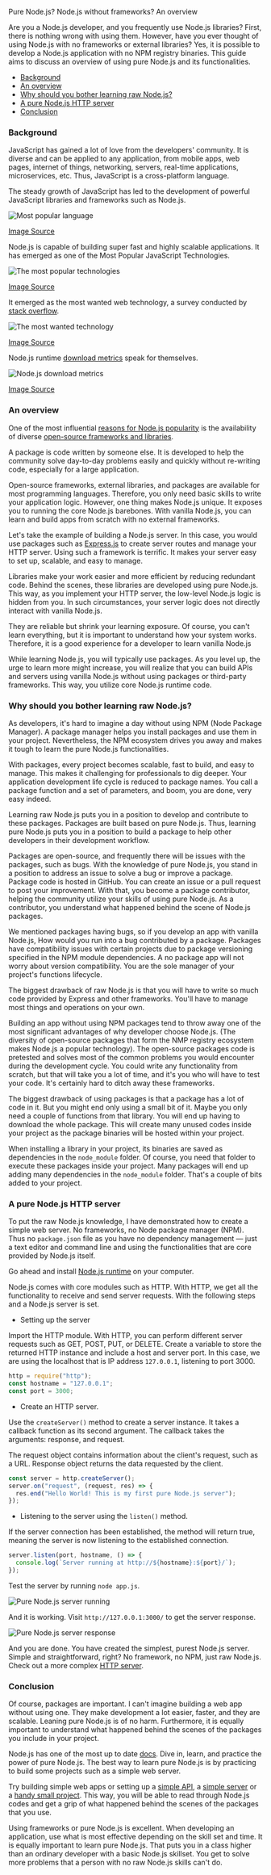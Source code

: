 Pure Node.js? Node.js without frameworks? An overview

Are you a Node.js developer, and you frequently use Node.js libraries?  First, there is nothing wrong with using them. However, have you ever thought of using Node.js with no frameworks or external libraries? Yes, it is possible to develop a Node.js application with no NPM registry binaries. This guide aims to discuss an overview of using pure Node.js and its functionalities.

- [Background](#background)
- [An overview](#an-overview)
- [Why should you bother learning raw Node.js?](#why-should-you-bother-learning-raw-nodejs)
- [A pure Node.js HTTP server](#a-pure-nodejs-http-server)
- [Conclusion](#conclusion)

### Background

JavaScript has gained a lot of love from the developers' community. It is diverse and can be applied to any application, from mobile apps, web pages, internet of things, networking, servers, real-time applications, microservices, etc. Thus, JavaScript is a cross-platform language.

The steady growth of JavaScript has led to the development of powerful JavaScript libraries and frameworks such as Node.js.

![Most popular language](/engineering-education/pure-node-js-no-frameworks-or-packages/most-popular-language.jpg)

[Image Source](https://insights.stackoverflow.com/survey/2020#technology-programming-scripting-and-markup-languages-all-respondents)

Node.js is capable of building super fast and highly scalable applications. It has emerged as one of the Most Popular JavaScript Technologies.

![The most popular technologies](/engineering-education/pure-node-js-no-frameworks-or-packages/popular-technologies.jpg)

[Image Source](https://insights.stackoverflow.com/survey/2020#technology-other-frameworks-libraries-and-tools-all-respondents3)

It emerged as the most wanted web technology, a survey conducted by [stack overflow](https://insights.stackoverflow.com/survey/2020).

![The most wanted technology](/engineering-education/pure-node-js-no-frameworks-or-packages/most-wanted-technology.jpg)

[Image Source](https://insights.stackoverflow.com/survey/2020#technology-most-loved-dreaded-and-wanted-other-frameworks-libraries-and-tools-wanted3)

Node.js runtime [download metrics](https://nodejs.org/metrics/) speak for themselves.

![Node.js download metrics](/engineering-education/pure-node-js-no-frameworks-or-packages/node-js-download-metrics.jpg)

[Image Source](https://nodejs.org/metrics/)

### An overview

One of the most influential [reasons for Node.js popularity](/engineering-education/why-node-js-is-popular/) is the availability of diverse [open-source frameworks and libraries](/engineering-education/most-useful-nodejs-packages/).

A package is code written by someone else. It is developed to help the community solve day-to-day problems easily and quickly without re-writing code, especially for a large application.

Open-source frameworks, external libraries, and packages are available for most programming languages. Therefore, you only need basic skills to write your application logic. However, one thing makes Node.js unique. It exposes you to running the core Node.js barebones. With vanilla Node.js, you can learn and build apps from scratch with no external frameworks.

Let's take the example of building a Node.js server. In this case, you would use packages such as [Express.js](https://expressjs.com/) to create server routes and manage your HTTP server. Using such a framework is terrific. It makes your server easy to set up, scalable, and easy to manage.

Libraries make your work easier and more efficient by reducing redundant code. Behind the scenes, these libraries are developed using pure Node.js. This way, as you implement your HTTP server, the low-level Node.js logic is hidden from you. In such circumstances, your server logic does not directly interact with vanilla Node.js.

They are reliable but shrink your learning exposure. Of course, you can't learn everything, but it is important to understand how your system works. Therefore, it is a good experience for a developer to learn vanilla Node.js

While learning Node.js, you will typically use packages. As you level up, the urge to learn more might increase, you will realize that you can build APIs and servers using vanilla Node.js without using packages or third-party frameworks. This way, you utilize core Node.js runtime code.

### Why should you bother learning raw Node.js?

As developers, it's hard to imagine a day without using NPM (Node Package Manager). A package manager helps you install packages and use them in your project. Nevertheless, the NPM ecosystem drives you away and makes it tough to learn the pure Node.js functionalities.

With packages, every project becomes scalable, fast to build, and easy to manage. This makes it challenging for professionals to dig deeper. Your application development life cycle is reduced to package names. You call a package function and a set of parameters, and boom, you are done, very easy indeed.

Learning raw Node.js puts you in a position to develop and contribute to these packages. Packages are built based on pure Node.js. Thus, learning pure Node.js puts you in a position to build a package to help other developers in their development workflow.

Packages are open-source, and frequently there will be issues with the packages, such as bugs. With the knowledge of pure Node.js, you stand in a position to address an issue to solve a bug or improve a package. Package code is hosted in GitHub. You can create an issue or a pull request to post your improvement. With that, you become a package contributor, helping the community utilize your skills of using pure Node.js. As a contributor, you understand what happened behind the scene of Node.js packages.

We mentioned packages having bugs, so if you develop an app with vanilla Node.js, How would you run into a bug contributed by a package. Packages have compatibility issues with certain projects due to package versioning specified in the NPM module dependencies. A no package app will not worry about version compatibility. You are the sole manager of your project's functions lifecycle.

The biggest drawback of raw Node.js is that you will have to write so much code provided by Express and other frameworks. You'll have to manage most things and operations on your own.

Building an app without using NPM packages tend to throw away one of the most significant advantages of why developer choose Node.js. (The diversity of open-source packages that form the NMP registry ecosystem makes Node.js a popular technology). The open-source packages code is pretested and solves most of the common problems you would encounter during the development cycle. You could write any functionality from scratch, but that will take you a lot of time, and it's you who will have to test your code. It's certainly hard to ditch away these frameworks.

The biggest drawback of using packages is that a package has a lot of code in it. But you might end only using a small bit of it. Maybe you only need a couple of functions from that library. You will end up having to download the whole package. This will create many unused codes inside your project as the package binaries will be hosted within your project.

When installing a library in your project, its binaries are saved as dependencies in the `node_module` folder. Of course, you need that folder to execute these packages inside your project. Many packages will end up adding many dependencies in the `node_module` folder. That's a couple of bits added to your project.

### A pure Node.js HTTP server

To put the raw Node.js knowledge, I have demonstrated how to create a simple web server. No frameworks, no Node package manager (NPM). Thus no `package.json` file as you have no dependency management — just a text editor and command line and using the functionalities that are core provided by Node.js itself.

Go ahead and install [Node.js runtime](https://nodejs.org/en/) on your computer.

Node.js comes with core modules such as HTTP. With HTTP, we get all the functionality to receive and send server requests. With the following steps and a Node.js server is set.

- Setting up the server

Import the HTTP module. With HTTP, you can perform different server requests such as GET, POST, PUT, or DELETE. Create a variable to store the returned HTTP instance and include a host and server port. In this case, we are using the localhost that is IP address `127.0.0.1`, listening to port 3000.

```js
http = require("http");
const hostname = "127.0.0.1";
const port = 3000;
```

- Create an HTTP server.

Use the `createServer()` method to create a server instance. It takes a callback function as its second argument. The callback takes the arguments: response, and request.

The request object contains information about the client's request, such as a URL. Response object returns the data requested by the client.

```js
const server = http.createServer();
server.on("request", (request, res) => {
  res.end("Hello World! This is my first pure Node.js server");
});
```

- Listening to the server using the `listen()` method.

If the server connection has been established, the method will return true, meaning the server is now listening to the established connection.

```js
server.listen(port, hostname, () => {
  console.log(`Server running at http://${hostname}:${port}/`);
});
```

Test the server by running `node app.js`.

![Pure Node.js server running](/engineering-education/pure-node-js-no-frameworks-or-packages/server-running.jpg)

And it is working. Visit `http://127.0.0.1:3000/` to get the server response.

![Pure Node.js server response](/engineering-education/pure-node-js-no-frameworks-or-packages/server-response.jpg)

And you are done. You have created the simplest, purest Node.js server. Simple and straightforward, right? No framework, no NPM, just raw Node.js. Check out a more complex [HTTP server](https://medium.com/@Venpot/my-experiment-with-a-pure-node-js-http-chat-server-and-why-i-destroyed-it-3414a0914420).

### Conclusion

Of course, packages are important. I can't imagine building a web app without using one. They make development a lot easier, faster, and they are scalable. Leaning pure Node.js is of no harm. Furthermore, it is equally important to understand what happened behind the scenes of the packages you include in your project.

Node.js has one of the most up to date [docs](https://nodejs.org/en/docs/guides/). Dive in, learn, and practice the power of pure Node.js. The best way to learn pure Node.js is by practicing to build some projects such as a simple web server.

Try building simple web apps or setting up a [simple API](https://chatbotnewsdaily.com/guess-who-a-chatbot-for-face-detection-and-image-blurring-with-pure-node-js-2c3833835ea1), a [simple server](https://medium.com/@officialrahulmandal/adding-routes-and-logic-to-a-pure-node-js-server-9f995298d984) or a [handy small project](https://levelup.gitconnected.com/fruit-ninja-random-fruit-facts-api-built-with-pure-node-js-5bff9c0e62a5). This way, you will be able to read through Node.js codes and get a grip of what happened behind the scenes of the packages that you use.

Using frameworks or pure Node.js is excellent. When developing an application, use what is most effective depending on the skill set and time. It is equally important to learn pure Node.js. That puts you in a class higher than an ordinary developer with a basic Node.js skillset. You get to solve more problems that a person with no raw Node.js skills can't do.